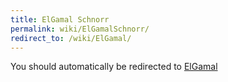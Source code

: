 ```yaml
---
title: ElGamal Schnorr
permalink: wiki/ElGamalSchnorr/
redirect_to: /wiki/ElGamal/
---
```


You should automatically be redirected to [ElGamal](/SXP/wiki/ElGamal/)

